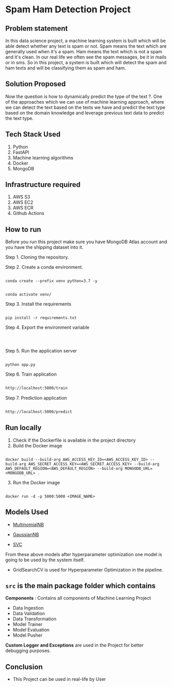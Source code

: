 # Spam Ham Detection Project


## Problem statement

In this data science project, a machine learning system is built which will be able detect whether any text is spam or not. Spam means the text which are generally used when it's a spam. Ham means the text which is not a spam and it's clean. In our real life we often see the spam messages, be it in mails or in sms. So in this project, a system is built which will detect the spam and ham texts and will be classifying them as spam and ham. 

## Solution Proposed

Now the question is how to dynamically predict the type of the text ?. One of the approaches which we can use of machine learning approach, where we can detect the text based on the texts we have and predict the text type based on the domain knowledge and leverage previous text data to predict the text type.



## Tech Stack Used

1. Python
2. FastAPI
3. Machine learning algorithms
4. Docker
5. MongoDB

## Infrastructure required

1. AWS S3
2. AWS EC2
3. AWS ECR
4. Github Actions

## How to run

Before you run this project make sure you have MongoDB Atlas account and you have the shipping dataset into it.

Step 1. Cloning the repository.

<!-- ```

git clone https://github.com/Machine-Learning-01/spam_ham_detection.git

``` -->

Step 2. Create a conda environment.

```

conda create --prefix venv python=3.7 -y

```

```

conda activate venv/

```

Step 3. Install the requirements

```

pip install -r requirements.txt

```

Step 4. Export the environment variable

```bash




```

Step 5. Run the application server

```

python app.py

```

Step 6. Train application

```bash

http://localhost:5000/train

```

Step 7. Prediction application

```bash

http://localhost:5000/predict

```

## Run locally

1. Check if the Dockerfile is available in the project directory
2. Build the Docker image

```

docker build --build-arg AWS_ACCESS_KEY_ID=<AWS_ACCESS_KEY_ID> --build-arg AWS_SECRET_ACCESS_KEY=<AWS_SECRET_ACCESS_KEY> --build-arg AWS_DEFAULT_REGION=<AWS_DEFAULT_REGION> --build-arg MONGODB_URL=<MONGODB_URL> . 

```

3. Run the Docker image

```

docker run -d -p 5000:5000 <IMAGE_NAME>

```




## Models Used

* [MultinomialNB](http://scikit-learn.org/stable/modules/generated/sklearn.naive_bayes.MultinomialNB.html)
* [GaussianNB](http://scikit-learn.org/stable/modules/generated/sklearn.naive_bayes.GaussianNB.html)

* [SVC](https://scikit-learn.org/stable/modules/generated/sklearn.svm.SVC.html)

From these above models after hyperparameter optimization one model is going to be used by the system itself.

* GridSearchCV is used for Hyperparameter Optimization in the pipeline.

## `src` is the main package folder which contains

**Components** : Contains all components of Machine Learning Project

- Data Ingestion
- Data Validation
- Data Transformation
- Model Trainer
- Model Evaluation
- Model Pusher

**Custom Logger and Exceptions** are used in the Project for better debugging purposes.

## Conclusion

- This Project can be used in real-life by User
